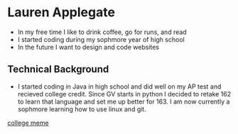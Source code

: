 # Lauren Applegate
* In my free time I like to drink coffee, go for runs, and read
* I started coding during my sophmore year of high school
* In the future I want to design and code websites

## Technical Background
* I started coding in Java in high school and did well on my AP test and recieved college credit. Since GV starts in python I decided to retake 162 to learn that language and set me up better for 163. I am now currently a sophmore learning how to use linux and git.

[college meme](https://img.ifunny.co/images/fe2bcdc24d12fe764fcc8a0afa6d0cbdb2ced601d01cfe94f9e0d2e7d0b40105_1.jpg)
